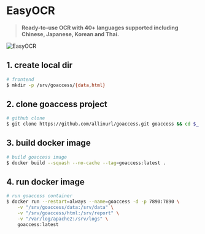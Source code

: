 # EasyOCR

> **Ready-to-use OCR with 40+ languages supported including Chinese, Japanese, Korean and Thai.**

![EasyOCR](../../images/dockerfiles/linux-easyocr-tool.jpg)

## 1. create local dir

```bash
# frontend
$ mkdir -p /srv/goaccess/{data,html}
```

## 2. clone goaccess project

```bash
# github clone
$ git clone https://github.com/allinurl/goaccess.git goaccess && cd $_
```

## 3. build docker image

```bash
# build goaccess image
$ docker build --squash --no-cache --tag=goaccess:latest .
```

## 4. run docker image

```bash
# run goaccess container
$ docker run --restart=always --name=goaccess -d -p 7890:7890 \
    -v "/srv/goaccess/data:/srv/data" \
    -v "/srv/goaccess/html:/srv/report" \
    -v "/var/log/apache2:/srv/logs" \
    goaccess:latest
```
